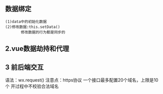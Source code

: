 ## 数据绑定
    (1)data中的初始化数据
    (2)修改数据:this.setData()
           修改数据的行为都是同步的


## 2.vue数据劫持和代理

## 3 前后端交互
  语法：wx.request()
  注意点：https协议
  一个接口最多配置20个域名，上限是10个
  开过程中不校验合法域名